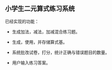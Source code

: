 ## 小学生二元算式练习系统

已经实现的功能：

- 生成加法，减法，加减混合练习题。

- 生成，使用，并存储算式基。

- 系统批改试卷，打分，统计正确与错误题目的数量。
- 用户输入练习答案。



